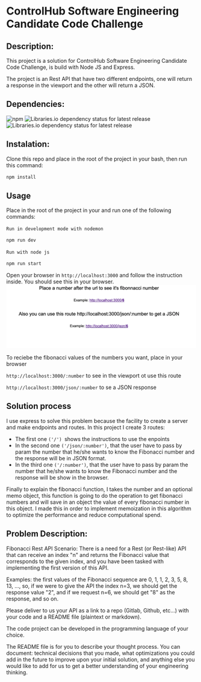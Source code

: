  # ControlHub Software Engineering Candidate Code Challenge
## Description: 
This project is a solution for ControlHub Software Engineering Candidate Code Challenge, is build with Node JS and Express. 

The project is an Rest API that have two different endpoints, one will return a response in the viewport and the other will return a JSON.

## Dependencies: 
![npm](https://img.shields.io/npm/dw/npm?label=npm)
![Libraries.io dependency status for latest release](https://img.shields.io/librariesio/release/npm/express?label=express)
![Libraries.io dependency status for latest release](https://img.shields.io/librariesio/release/npm/nodemon?label=nodemon)

## Instalation:
Clone this repo and place in the root of the project in your bash, then run this command:
```bash
npm install
```
## Usage

Place in the root of the project in your and run one of the following commands:

`Run in development mode with nodemon`
```bash
npm run dev
```
`Run with node js`
```bash
npm run start
```

Open your browser in `http://localhost:3000` and follow the instruction inside. You should see this in your browser.
![Overview](./readmeimg.png)

To reciebe the fibonacci values of the numbers you want, place in your browser

`http://localhost:3000/:number`
to see in the viewport ot use this route

`http://localhost:3000/json/:number`
to se a JSON response

## Solution process

I use express to solve this problem because the facility to create a server and make endpoints and routes. In this project I create 3 routes:
 - The first one `('/') `shows the instructions to use the enpoints
 - In the second one `('/json/:number')`, that the user have to pass by param the number that he/she wants to know the Fibonacci number and the response will be in JSON format.
 - In the third one `('/:number')`, that the user have to pass by param the number that he/she wants to know the Fibonacci number and the response will be show in the browser.

Finally to explain the fibonacci function, I takes the number and an optional memo object, this function is going to do the operation to get fibonacci numbers and will save in an object the value of every fibonacci number in this object. I made this in order to implement memoization in this algorithm to optimize the performance and reduce computational spend.

## Problem Description:
Fibonacci Rest API
Scenario: There is a need for a Rest (or Rest-like) API that can receive an index "n" and returns the Fibonacci value that corresponds to the given index, and you have been tasked with implementing the first version of this API.

Examples: the first values of the Fibonacci sequence are 0, 1, 1, 2, 3, 5, 8, 13, ..., so, if we were to give the API the index n=3, we should get the response value "2", and if we request n=6, we should get "8" as the response, and so on.

Please deliver to us your API as a link to a repo (Gitlab, Github, etc...) with your code and a README file (plaintext or markdown).

The code project can be developed in the programming language of your choice.

The README file is for you to describe your thought process. You can document: technical decisions that you made, what optimizations you could add in the future to improve upon your initial solution, and anything else you would like to add for us to get a better understanding of your engineering thinking.